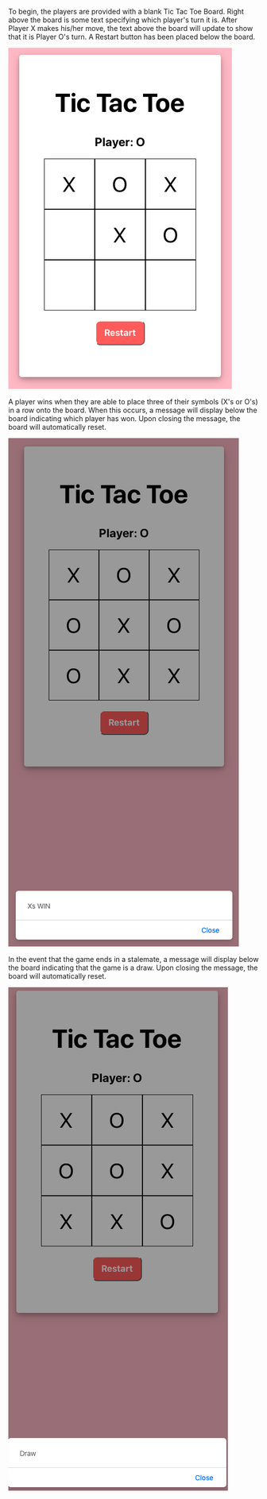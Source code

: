 To begin, the players are provided with a blank Tic Tac Toe Board. Right above the board is some text specifying which player's turn it is. After Player X makes his/her move, the text above the board will update to show that it is Player O's turn. A Restart button has been placed below the board.  

![alt text](public/Image1.png)

A player wins when they are able to place three of their symbols (X's or O's) in a row onto the board. When this occurs, a message will display below the board indicating which player has won. Upon closing the message, the board will automatically reset.

![alt text](public/Image2.png)

In the event that the game ends in a stalemate, a message will display below the board indicating that the game is a draw. Upon closing the message, the board will automatically reset.

![alt text](public/Image3.png)
